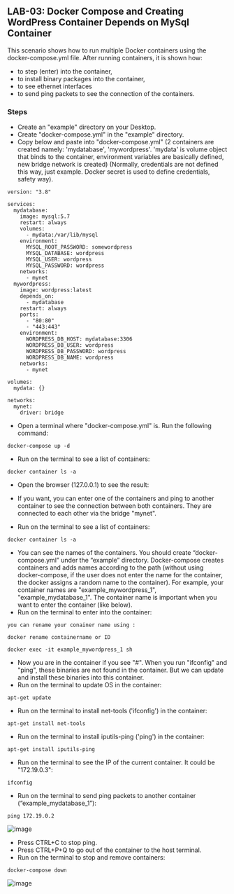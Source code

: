 ## LAB-03: Docker Compose and Creating WordPress Container Depends on MySql Container

This scenario shows how to run multiple Docker containers using the docker-compose.yml file. 
After running containers, it is shown how: 
- to step (enter) into the container, 
- to install binary packages into the container, 
- to see ethernet interfaces
- to send ping packets to see the connection of the containers.

### Steps
- Create an "example" directory on your Desktop.
- Create "docker-compose.yml" in the "example" directory.
- Copy below and paste into "docker-compose.yml" (2 containers are created namely: 'mydatabase', 'mywordpress'. 'mydata' is volume object that binds to the container, environment variables are basically defined, new bridge network is created) 
(Normally, credentials are not defined this way, just example. Docker secret is used to define credentials, safety way).

```
version: "3.8"

services:
  mydatabase:
    image: mysql:5.7
    restart: always
    volumes: 
      - mydata:/var/lib/mysql
    environment: 
      MYSQL_ROOT_PASSWORD: somewordpress
      MYSQL_DATABASE: wordpress
      MYSQL_USER: wordpress
      MYSQL_PASSWORD: wordpress
    networks:
      - mynet
  mywordpress:
    image: wordpress:latest
    depends_on: 
      - mydatabase
    restart: always
    ports:
      - "80:80"
      - "443:443"
    environment: 
      WORDPRESS_DB_HOST: mydatabase:3306
      WORDPRESS_DB_USER: wordpress
      WORDPRESS_DB_PASSWORD: wordpress
      WORDPRESS_DB_NAME: wordpress
    networks:
      - mynet
      
volumes:
  mydata: {}
  
networks:
  mynet:
    driver: bridge
```

- Open a terminal where "docker-compose.yml" is. Run the following command:
```
docker-compose up -d
```


- Run on the terminal to see a list of containers: 
```
docker container ls -a
```



- Open the browser (127.0.0.1) to see the result:



- If you want, you can enter one of the containers and ping to another container to see the connection between both containers. They are connected to each other via the bridge "mynet".
- Run on the terminal to see a list of containers: 
```
docker container ls -a
```
- You can see the names of the containers. You should create “docker-compose.yml” under the “example” directory. Docker-compose creates containers and adds names according to the path (without using docker-compose, if the user does not enter the name for the container, the docker assigns a random name to the container). For example, your container names are "example_mywordpress_1", "example_mydatabase_1". The container name is important when you want to enter the container (like below).
- Run on the terminal to enter into the container:

```
you can rename your conainer name using :

docker rename containername or ID

```
```
docker exec -it example_mywordpress_1 sh
```
- Now you are in the container if you see "#". When you run "ifconfig" and "ping", these binaries are not found in the container. But we can update and install these binaries into this container.
- Run on the terminal to update OS in the container:
```
apt-get update
```
- Run on the terminal to install net-tools ('ifconfig') in the container:
```
apt-get install net-tools
```
- Run on the terminal to install iputils-ping ('ping') in the container:
```
apt-get install iputils-ping
```


- Run on the terminal to see the IP of the current container. It could be "172.19.0.3":
```
ifconfig
```
- Run on the terminal to send ping packets to another container (“example_mydatabase_1”):
```
ping 172.19.0.2
```
![image](https://user-images.githubusercontent.com/10358317/113315708-dad23800-930d-11eb-97a3-4bee7ab1fed1.png)

- Press CTRL+C to stop ping.
- Press CTRL+P+Q to go out of the container to the host terminal.
- Run on the terminal to stop and remove containers:
```
docker-compose down
```
![image](https://user-images.githubusercontent.com/10358317/113316439-9f843900-930e-11eb-8e34-4fce7460eaae.png)
